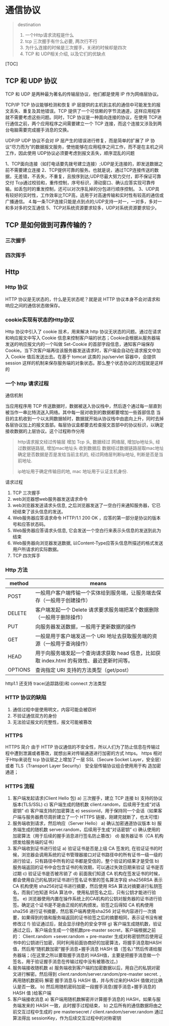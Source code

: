 # 通信协议

> destination
> 1. 一个Http请求流程是什么
> 2. tcp 三次握手有什么必要, 两次行不行
> 3. 为什么连接的时候是三次握手，关闭的时候却是四次
> 4. TCP 和 UDP相关介绍, 以及它们的优缺点

[TOC]

## TCP 和 UDP 协议

TCP 和 UDP 是两种最为著名的传输层协议，他们都是使用 IP 作为网络层协议。

TCP/IP
   TCP 协议能够检测和恢复 IP 层提供的主机到主机的通信中可能发生的报文丢失、重复及其他错误。TCP 提供了一个可信赖的字节流通道，这样应用程序就不需要考虑这些问题。同时，TCP 协议是一种面向连接的协议，在使用 TCP进行通信之前，两个应用程序之间需要建立一个 TCP 连接，而这个连接又涉及到两台电脑需要完成握手消息的交换。

UDP/IP
   UDP 协议不会对 IP 层产生的错误进行修复，而是简单的扩展了 IP 协议“尽力而为”的数据报文服务，使他能够在应用程序之间工作，而不是在主机之间工作，因此使用 UDP协议必须要考虑到报文丢失，顺序混乱的问题

   1、TCP面向连接（如打电话要先拨号建立连接）;UDP是无连接的，即发送数据之前不需要建立连接
   2、TCP提供可靠的服务。也就是说，通过TCP连接传送的数据，无差错，不丢失，不重复，且按序到达;UDP尽最大努力交付，即不保证可靠交付
   Tcp通过校验和，重传控制，序号标识，滑动窗口、确认应答实现可靠传输。如丢包时的重发控制，还可以对次序乱掉的分包进行顺序控制。
   3、UDP具有较好的实时性，工作效率比TCP高，适用于对高速传输和实时性有较高的通信或广播通信。
   4.每一条TCP连接只能是点到点的;UDP支持一对一，一对多，多对一和多对多的交互通信
   5、TCP对系统资源要求较多，UDP对系统资源要求较少。

## TCP 是如何做到可靠传输的？

### 三次握手

### 四次挥手

## Http

### Http 协议

HTTP 协议是无状态的，什么是无状态呢？就是说 HTTP 协议本身不会对请求和响应之间的通信状态做保存。

### cookie实现有状态的Http协议

Http 协议中引入了 cookie 技术，用来解决 http 协议无状态的问题。通过在请求和响应报文中写入 Cookie 信息来控制客户端的状态；Cookie会根据从服务器端发送的响应报文内的一个叫做 Set-Cookie 的首部字段信息，通知客户端保存 Cookie。当下次客户端再往该服务器发送请求时，客户端会自动在请求报文中加入 Cookie 值后发送出去。在基于 tomcat 这类的 jsp/servlet 容器中，会提供 session 这样的机制来保存服务端的对象状态。那么整个状态协议的流程就是这样的

### 一个 http 请求过程

通信机制

   当应用程序用 TCP 传送数据时，数据被送入协议栈中，然后逐个通过每一层直到被当作一串比特流送入网络。其中每一层对收到的数据都要增加一些首部信息
   当目的主机收到一个以太网数据帧时，数据就开始从协议栈中由底向上升，同时去掉各层协议加上的报文首部。每层协议盒都要去检查报文首部中的协议标识，以确定接收数据的上层协议。这个过程称作分用
   > http请求报文经过传输层 增加 Tcp 头, 数据经过 网络层, 增加Ip地址头, 经过数据链路层, 增加mac地址头
   > 收到数据后 数据经过数据链路层取mac地址确定是否数据是否是发给当前主机的, 经过网络层判断Ip地址, 判断是否是当前地址.
   >
   > ip地址用于确定传输目的地, mac 地址用于认证主机身份.

请求过程

   1. TCP 三次握手
   2. web浏览器想web服务器发送请求命令
   3. web浏览器发送请求头信息, 之后浏览器发送了一空白行来通知服务器，它已经结束了该头信息的发送。
   4. Web服务器应答请求命令 HTTP/1.1 200 OK ，应答的第一部分是协议的版本号和应答状态码。
   5. Web服务器应答请求头信息, 它会发送一个空白行来表示头信息的发送到此为结束
   6. Web服务器向浏览器发送数据, 以Content-Type应答头信息所描述的格式发送用户所请求的实际数据。
   7. TCP 四次挥手

### Http 方法

method | means
-|-
POST    | 一般用户客户端传输一个实体给到服务端，让服务端去保存（一般用于创建操作）
DELETE  | 客户端发起一个 Delete 请求要求服务端把某个数据删除（一般用于删除操作）
PUT     | 向服务器发送数据，一般用于更新数据的操作
GET     | 一般是用于客户端发送一个 URI 地址去获取服务端的资源（一般用于查询操作）
HEAD    | 用于向服务端发起一个查询请求获取 head 信息，比如获取 index.html 的有效性、最近更新时间等。
OPTIONS | 查询指定 URI 支持的方法类型（get/post）
http1.1 还支持 trace(追踪路径)和 connect 方法类型

### HTTP 协议的缺陷

1. 通信过程中是使用明文，内容可能会被窃听
2. 不验证通信双方的身份
3. 无法验证报文的完整性，报文可能被篡改

### HTTPS

HTTPS 简介
由于 HTTP 协议通信的不安全性，所以人们为了防止信息在传输过程中遭到泄漏或者篡改，就想出来对传输通道进行加密的方式 https。
https 相对于Http来说在 tcp 协议层之上增加了一层 SSL（Secure Socket Layer，安全层）或者 TLS（Transport Layer Security） 安全层传输协议组合使用用于构
造加密通道；

### HTTPS 流程

1. 客户端发起请求(Client Hello 包)
   a) 三次握手，建立 TCP 连接
   b) 支持的协议版本(TLS/SSL)
   c) 客户端生成的随机数 client.random，后续用于生成“对话密钥”
   d) 客户端支持的加密算法
   e) sessionid，用于保持同一个会话（如果客户端与服务器费尽周折建立了一个 HTTPS 链接，刚建完就断了，也太可惜）
2. 服务端收到请求，然后响应（Server Hello）
   a) 确认加密通道协议版本
   b) 服务端生成的随机数 server.random，后续用于生成“对话密钥”
   c) 确认使用的加密算法（用于后续的握手消息进行签名防止篡改）
   d) 服务器证书（CA 机构颁发给服务端的证书）
3. 客户端收到证书进行验证
   a) 验证证书是否是上级 CA 签发的, 在验证证书的时候，浏览器会调用系统的证书管理器接口对证书路径中的所有证书一级一级的进行验证，只有路径中所有的证书都是受信的，整个验证的结果才是受信
   b) 服务端返回的证书中会包含证书的有效期，可以通过失效日期来验证 证书是否过期
   c) 验证证书是否被吊销了
   d) 前面我们知道 CA 机构在签发证书的时候，都会使用自己的私钥对证书进行签名证书里的签名算法字段 sha256RSA 表示 CA 机构使用 sha256对证书进行摘要，然后使用 RSA 算法对摘要进行私钥签名，而我们也知道 RSA 算法中，使用私钥签名之后，只有公钥才能进行验签。
   e) 浏览器使用内置在操作系统上的CA机构的公钥对服务器的证书进行验签。确定这个证书是不是由正规的机构颁发。验签之后得知 CA 机构使用 sha256 进行证书摘要，然后客户端再使用sha256 对证书内容进行一次摘要，如果得到的值和服务端返回的证书验签之后的摘要相同，表示证书没有被修改过
   f) 验证通过后，就会显示绿色的安全字样
   g) 客户端生成随机数，验证通过之后，客户端会生成一个随机数pre-master secret，客户端根据之前的： Client.random +sever.random + pre-master 生成对称密钥然后使用证书中的公钥进行加密，同时利用前面协商好的加密算法，将握手消息取HASH 值，然后用“随机数加密“握手消息+握手消息 HASH 值（签名）”然后传递给服务器端；(在这里之所以要取握手消息的 HASH值，主要是把握手消息做一个签名，用于验证握手消息在传输过程中没有被篡改过。)
4. 服务端接收随机数
   a) 服务端收到客户端的加密数据以后，用自己的私钥对密文进行解密。然后得到 client.random/server.random/pre-master secret. ,再用随机数密码 解密 握手消息与 HASH 值，并与传过来的HASH 值做对比确认是否一致。
   b) 然后用随机密码加密一段握手消息(握手消息+握手消息的HASH 值 )给客户端
5. 客户端接收消息
   a) 客户端用随机数解密并计算握手消息的 HASH，如果与服务端发来的 HASH 一致，此时握手过程结束，
   b) 之后所有的通信数据将由之前交互过程中生成的 pre mastersecret / client.random/server.random 通过算法得出 sessionKey，作为后续交互过程中的对称密钥